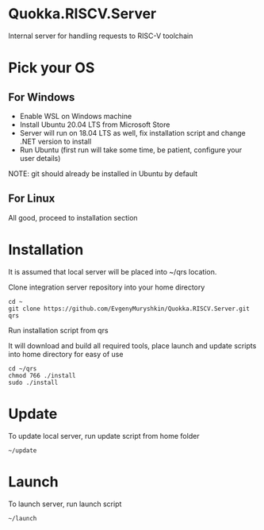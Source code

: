 # Quokka.RISCV.Server
Internal server for handling requests to RISC-V toolchain

# Pick your OS

## For Windows
* Enable WSL on Windows machine
* Install Ubuntu 20.04 LTS from Microsoft Store
* Server will run on 18.04 LTS as well, fix installation script and change .NET version to install
* Run Ubuntu (first run will take some time, be patient, configure your user details)

NOTE: git should already be installed in Ubuntu by default

## For Linux
All good, proceed to installation section

# Installation
It is assumed that local server will be placed into ~/qrs location.

Clone integration server repository into your home directory
```
cd ~
git clone https://github.com/EvgenyMuryshkin/Quokka.RISCV.Server.git qrs
```

Run installation script from qrs

It will download and build all required tools, place launch and update scripts into home directory for easy of use
```
cd ~/qrs
chmod 766 ./install
sudo ./install
```

# Update
To update local server, run update script from home folder
```
~/update
```

# Launch
To launch server, run launch script
```
~/launch
```
